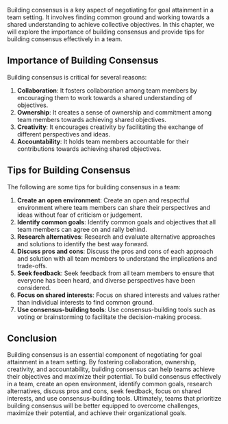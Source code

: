 

Building consensus is a key aspect of negotiating for goal attainment in a team setting. It involves finding common ground and working towards a shared understanding to achieve collective objectives. In this chapter, we will explore the importance of building consensus and provide tips for building consensus effectively in a team.

## Importance of Building Consensus

Building consensus is critical for several reasons:

1. **Collaboration**: It fosters collaboration among team members by encouraging them to work towards a shared understanding of objectives.
2. **Ownership**: It creates a sense of ownership and commitment among team members towards achieving shared objectives.
3. **Creativity**: It encourages creativity by facilitating the exchange of different perspectives and ideas.
4. **Accountability**: It holds team members accountable for their contributions towards achieving shared objectives.

## Tips for Building Consensus

The following are some tips for building consensus in a team:

1. **Create an open environment**: Create an open and respectful environment where team members can share their perspectives and ideas without fear of criticism or judgement.
2. **Identify common goals**: Identify common goals and objectives that all team members can agree on and rally behind.
3. **Research alternatives**: Research and evaluate alternative approaches and solutions to identify the best way forward.
4. **Discuss pros and cons**: Discuss the pros and cons of each approach and solution with all team members to understand the implications and trade-offs.
5. **Seek feedback**: Seek feedback from all team members to ensure that everyone has been heard, and diverse perspectives have been considered.
6. **Focus on shared interests**: Focus on shared interests and values rather than individual interests to find common ground.
7. **Use consensus-building tools**: Use consensus-building tools such as voting or brainstorming to facilitate the decision-making process.

## Conclusion

Building consensus is an essential component of negotiating for goal attainment in a team setting. By fostering collaboration, ownership, creativity, and accountability, building consensus can help teams achieve their objectives and maximize their potential. To build consensus effectively in a team, create an open environment, identify common goals, research alternatives, discuss pros and cons, seek feedback, focus on shared interests, and use consensus-building tools. Ultimately, teams that prioritize building consensus will be better equipped to overcome challenges, maximize their potential, and achieve their organizational goals.

